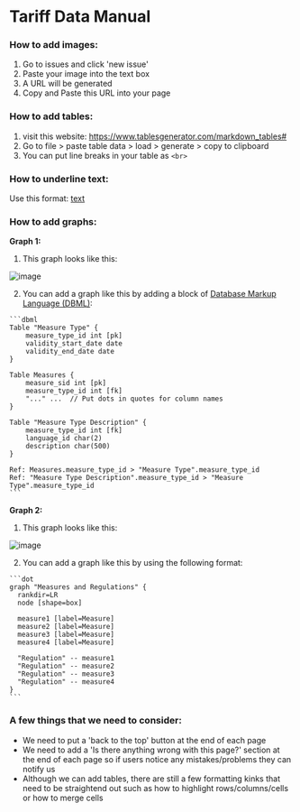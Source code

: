 # Tariff Data Manual

### How to add images:
1. Go to issues and click 'new issue' 
2. Paste your image into the text box
3. A URL will be generated 
4. Copy and Paste this URL into your page

### How to add tables:
1. visit this website: https://www.tablesgenerator.com/markdown_tables# 
2. Go to file > paste table data > load > generate > copy to clipboard 
3. You can put line breaks in your table as `<br>`

### How to underline text:
Use this format: <ins>text</ins>

### How to add graphs: 

**Graph 1:** 
1. This graph looks like this: 

![image](https://user-images.githubusercontent.com/4951176/93916372-5ae56880-fd01-11ea-96ec-fbf9daf77c76.png)

2. You can add a graph like this by adding a block of [Database Markup Language (DBML)](https://www.dbml.org):

````
```dbml
Table "Measure Type" {
    measure_type_id int [pk]
    validity_start_date date
    validity_end_date date
}

Table Measures {
    measure_sid int [pk]
    measure_type_id int [fk]
    "..." ...  // Put dots in quotes for column names
}

Table "Measure Type Description" {
    measure_type_id int [fk]
    language_id char(2)
    description char(500)
}

Ref: Measures.measure_type_id > "Measure Type".measure_type_id
Ref: "Measure Type Description".measure_type_id > "Measure Type".measure_type_id
```
````

**Graph 2:** 
1. This graph looks like this: 

![image](https://user-images.githubusercontent.com/61055197/93596740-c651d200-f9b1-11ea-8321-211ecb6d575a.png)

2. You can add a graph like this by using the following format: 

````
```dot
graph "Measures and Regulations" {
  rankdir=LR
  node [shape=box]

  measure1 [label=Measure]
  measure2 [label=Measure]
  measure3 [label=Measure]
  measure4 [label=Measure]
  
  "Regulation" -- measure1
  "Regulation" -- measure2
  "Regulation" -- measure3
  "Regulation" -- measure4
}
```
````

### A few things that we need to consider:
- We need to put a 'back to the top' button at the end of each page 
- We need to add a 'Is there anything wrong with this page?' section at the end of each page so if users notice any mistakes/problems they can notify us
- Although we can add tables, there are still a few formatting kinks that need to be straightend out such as how to highlight rows/columns/cells or how to merge cells
